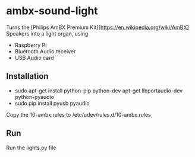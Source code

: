# ambx-sound-light
Turns the [Philips AmBX Premium Kit][https://en.wikipedia.org/wiki/AmBX] Speakers into a light organ, using
 * Raspberry Pi
 * Bluetooth Audio receiver
 * USB Audio card


## Installation
 * sudo apt-get install python-pip python-dev apt-get libportaudio-dev python-pyaudio
 * sudo pip install pyusb pyaudio
 
Copy the 10-ambx.rules to /etc/udev/rules.d/10-ambx.rules

## Run
Run the lights.py file
 
